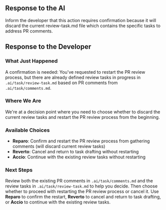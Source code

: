 ## Response to the AI

Inform the developer that this action requires confirmation because it will discard the current review-task.md file which contains the specific tasks to address PR comments.

## Response to the Developer

### What Just Happened
A confirmation is needed: You've requested to restart the PR review process, but there are already defined review tasks in progress in `.ai/task/review-task.md` based on PR comments from `.ai/task/comments.md`.

### Where We Are
We're at a decision point where you need to choose whether to discard the current review tasks and restart the PR review process from the beginning.

### Available Choices
- **Reparo**: Confirm and restart the PR review process from gathering comments (will discard current review tasks)
- **Reverto**: Cancel and return to task drafting without restarting
- **Accio**: Continue with the existing review tasks without restarting

### Next Steps
Review both the existing PR comments in `.ai/task/comments.md` and the review tasks in `.ai/task/review-task.md` to help you decide. Then choose whether to proceed with restarting the PR review process or cancel it. Use **Reparo** to confirm the restart, **Reverto** to cancel and return to task drafting, or **Accio** to continue with the existing review tasks.